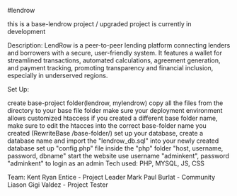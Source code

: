 #lendrow

this is a base-lendrow project / upgraded project is currently in development

Description: LendRow is a peer-to-peer lending platform connecting lenders and borrowers with a secure, user-friendly system. It features a wallet for streamlined transactions, automated calculations, agreement generation, and payment tracking, promoting transparency and financial inclusion, especially in underserved regions.

Set Up:

create base-project folder(lendrow, mylendrow)
copy all the files from the directory to your base file folder
make sure your deployment environment allows customized htaccess
if you created a different base folder name, make sure to edit the htacces into the correct base-folder name you created (RewriteBase /base-folder/)
set up your database, create a database name and import the "lendrow_db.sql" into your newly created database
set up "config.php" file inside the "php" folder "host, username, password, dbname"
start the website
use username "adminkent", password "adminkent" to login as an admin
Tech used: PHP, MYSQL, JS, CSS

Team: Kent Ryan Entice - Project Leader Mark Paul Burlat - Community Liason Gigi Valdez - Project Tester
